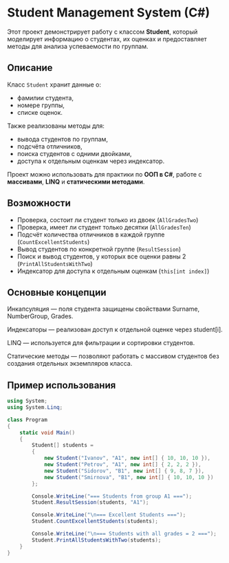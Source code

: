 #  Student Management System (C#)

Этот проект демонстрирует работу с классом **Student**, который моделирует информацию о студентах, их оценках и предоставляет методы для анализа успеваемости по группам.

##  Описание

Класс `Student` хранит данные о:
- фамилии студента,
- номере группы,
- списке оценок.

Также реализованы методы для:
- вывода студентов по группам,
- подсчёта отличников,
- поиска студентов с одними двойками,
- доступа к отдельным оценкам через индексатор.

Проект можно использовать для практики по **ООП в C#**, работе с **массивами**, **LINQ** и **статическими методами**.

##  Возможности

- Проверка, состоит ли студент только из двоек (`AllGradesTwo`)
- Проверка, имеет ли студент только десятки (`AllGradesTen`)
- Подсчёт количества отличников в каждой группе (`CountExcellentStudents`)
- Вывод студентов по конкретной группе (`ResultSession`)
- Поиск и вывод студентов, у которых все оценки равны 2 (`PrintAllStudentsWithTwo`)
- Индексатор для доступа к отдельным оценкам (`this[int index]`)


## Основные концепции
Инкапсуляция — поля студента защищены свойствами Surname, NumberGroup, Grades.

Индексаторы — реализован доступ к отдельной оценке через student[i].

LINQ — используется для фильтрации и сортировки студентов.

Статические методы — позволяют работать с массивом студентов без создания отдельных экземпляров класса.

##  Пример использования

```csharp
using System;
using System.Linq;

class Program
{
    static void Main()
    {
        Student[] students =
        {
            new Student("Ivanov", "A1", new int[] { 10, 10, 10 }),
            new Student("Petrov", "A1", new int[] { 2, 2, 2 }),
            new Student("Sidorov", "B1", new int[] { 9, 8, 7 }),
            new Student("Smirnova", "B1", new int[] { 10, 10, 10 })
        };

        Console.WriteLine("=== Students from group A1 ===");
        Student.ResultSession(students, "A1");

        Console.WriteLine("\n=== Excellent Students ===");
        Student.CountExcellentStudents(students);

        Console.WriteLine("\n=== Students with all grades = 2 ===");
        Student.PrintAllStudentsWithTwo(students);
    }
}
